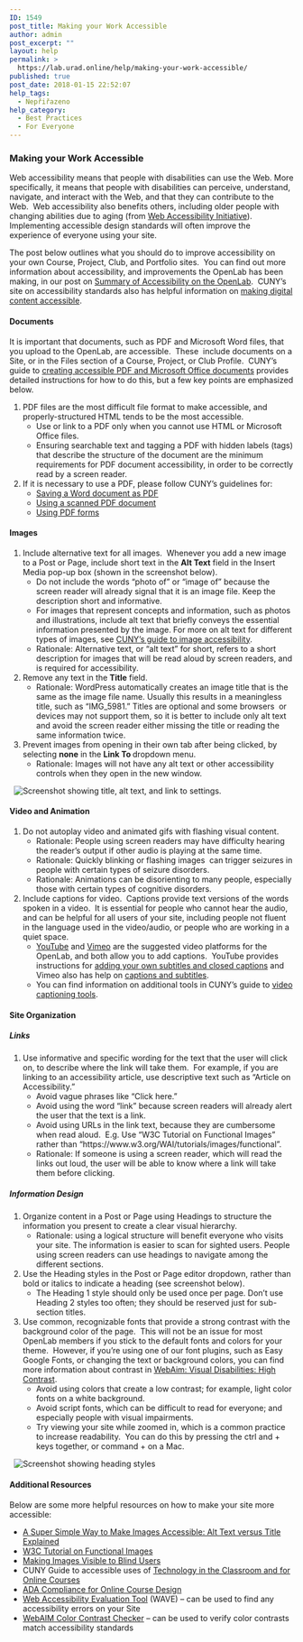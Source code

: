 ```yaml
---
ID: 1549
post_title: Making your Work Accessible
author: admin
post_excerpt: ""
layout: help
permalink: >
  https://lab.urad.online/help/making-your-work-accessible/
published: true
post_date: 2018-01-15 22:52:07
help_tags:
  - Nepřiřazeno
help_category:
  - Best Practices
  - For Everyone
---
```

<h3>Making your Work Accessible</h3>
Web accessibility means that people with disabilities can use the Web. More specifically, it means that people with disabilities can perceive, understand, navigate, and interact with the Web, and that they can contribute to the Web.  Web accessibility also benefits others, including older people with changing abilities due to aging (from <a href="https://www.w3.org/WAI/intro/accessibility.php">Web Accessibility Initiative</a>).  Implementing accessible design standards will often improve the experience of everyone using your site.

The post below outlines what you should do to improve accessibility on your own Course, Project, Club, and Portfolio sites.  You can find out more information about accessibility, and improvements the OpenLab has been making, in our post on <a href="https://lab.urad.online/help/summary-of-accessibility-on-the-openlab/">Summary of Accessibility on the OpenLab</a>.  CUNY’s site on accessibility standards also has helpful information on <a href="http://www2.cuny.edu/accessibility/content/">making digital content accessible</a>.
<h4>Documents</h4>
It is important that documents, such as PDF and Microsoft Word files, that you upload to the OpenLab, are accessible.  These  include documents on a Site, or in the Files section of a Course, Project, or Club Profile.  CUNY’s guide to <a href="http://www2.cuny.edu/accessibility/content/pdf-microsoft/">creating accessible PDF and Microsoft Office documents</a> provides detailed instructions for how to do this, but a few key points are emphasized below.
<ol>
 	<li>PDF files are the most difficult file format to make accessible, and properly-structured HTML tends to be the most accessible.
<ul>
 	<li>Use or link to a PDF only when you cannot use HTML or Microsoft Office files.</li>
 	<li>Ensuring searchable text and tagging a PDF with hidden labels (tags) that describe the structure of the document are the minimum requirements for PDF document accessibility, in order to be correctly read by a screen reader.</li>
</ul>
</li>
 	<li>If it is necessary to use a PDF, please follow CUNY’s guidelines for:
<ul>
 	<li><a href="http://www2.cuny.edu/accessibility/content/pdf-microsoft/#Save">Saving a Word document as PDF</a></li>
 	<li><a href="http://www2.cuny.edu/accessibility/content/pdf-microsoft/#pdf_scanned">Using a scanned PDF document</a></li>
 	<li><a href="http://www2.cuny.edu/accessibility/content/pdf-microsoft/#pdf_forms">Using PDF forms</a></li>
</ul>
</li>
</ol>
<h4>Images</h4>
<ol>
 	<li>Include alternative text for all images.  Whenever you add a new image to a Post or Page, include short text in the <strong>Alt Text</strong> field in the Insert Media pop-up box (shown in the screenshot below).
<ul>
 	<li>Do not include the words “photo of” or “image of” because the screen reader will already signal that it is an image file. Keep the description short and informative.</li>
 	<li>For images that represent concepts and information, such as photos and illustrations, include alt text that briefly conveys the essential information presented by the image. For more on alt text for different types of images, see <a href="http://www2.cuny.edu/accessibility/content/websites/#images">CUNY’s guide to image accessibility</a>.</li>
 	<li>Rationale: Alternative text, or “alt text” for short, refers to a short description for images that will be read aloud by screen readers, and is required for accessibility.</li>
</ul>
</li>
 	<li>Remove any text in the <strong>Title</strong> field.
<ul>
 	<li>Rationale: WordPress automatically creates an image title that is the same as the image file name. Usually this results in a meaningless title, such as “IMG_5981.” Titles are optional and some browsers  or devices may not support them, so it is better to include only alt text and avoid the screen reader either missing the title or reading the same information twice.</li>
</ul>
</li>
 	<li>Prevent images from opening in their own tab after being clicked, by selecting <strong>none</strong> in the <strong>Link To </strong>dropdown menu.
<ul>
 	<li>Rationale: Images will not have any alt text or other accessibility controls when they open in the new window.</li>
</ul>
</li>
</ol>
&nbsp;

<img class="alignnone size-full wp-image-45616" src="https://openlab.citytech.cuny.edu/wp-content/uploads/2017/10/Alt_Text_1.png" alt="Screenshot showing title, alt text, and link to settings." />
<h4>Video and Animation</h4>
<ol>
 	<li>Do not autoplay video and animated gifs with flashing visual content.
<ul>
 	<li>Rationale: People using screen readers may have difficulty hearing the reader’s output if other audio is playing at the same time.</li>
 	<li>Rationale: Quickly blinking or flashing images  can trigger seizures in people with certain types of seizure disorders.</li>
 	<li>Rationale: Animations can be disorienting to many people, especially those with certain types of cognitive disorders.</li>
</ul>
</li>
 	<li>Include captions for video.  Captions provide text versions of the words spoken in a video.  It is essential for people who cannot hear the audio, and can be helpful for all users of your site, including people not fluent in the language used in the video/audio, or people who are working in a quiet space.
<ul>
 	<li><a href="https://www.youtube.com/">YouTube</a> and <a href="https://vimeo.com/">Vimeo</a> are the suggested video platforms for the OpenLab, and both allow you to add captions.  YouTube provides instructions for <a href="https://support.google.com/youtube/answer/2734796?hl=en">adding your own subtitles and closed captions</a> and Vimeo also has help on <a href="https://help.vimeo.com/hc/en-us/articles/224968828-Captions-and-subtitles">captions and subtitles</a>.</li>
 	<li>You can find information on additional tools in CUNY’s guide to <a href="http://www2.cuny.edu/accessibility/content/videos/#video_captioning_tools">video captioning tools</a>.</li>
</ul>
</li>
</ol>
<h4>Site Organization<strong>
</strong></h4>
<h5>Links</h5>
<ol>
 	<li>Use informative and specific wording for the text that the user will click on, to describe where the link will take them.  For example, if you are linking to an accessibility article, use descriptive text such as “Article on Accessibility.”
<ul>
 	<li>Avoid vague phrases like “Click here.”</li>
 	<li>Avoid using the word “link” because screen readers will already alert the user that the text is a link.</li>
 	<li>Avoid using URLs in the link text, because they are cumbersome when read aloud.  E.g. Use “W3C Tutorial on Functional Images” rather than “https://www.w3.org/WAI/tutorials/images/functional”.</li>
 	<li>Rationale: If someone is using a screen reader, which will read the links out loud, the user will be able to know where a link will take them before clicking.</li>
</ul>
</li>
</ol>
<h5>Information Design</h5>
<ol>
 	<li>Organize content in a Post or Page using Headings to structure the information you present to create a clear visual hierarchy.
<ul>
 	<li>Rationale: using a logical structure will benefit everyone who visits your site. The information is easier to scan for sighted users. People using screen readers can use headings to navigate among the different sections.</li>
</ul>
</li>
 	<li>Use the Heading styles in the Post or Page editor dropdown, rather than bold or italics to indicate a heading (see screenshot below).
<ul>
 	<li>The Heading 1 style should only be used once per page. Don’t use Heading 2 styles too often; they should be reserved just for sub-section titles.</li>
</ul>
</li>
 	<li>Use common, recognizable fonts that provide a strong contrast with the background color of the page.  This will not be an issue for most OpenLab members if you stick to the default fonts and colors for your theme.  However, if you’re using one of our font plugins, such as Easy Google Fonts, or changing the text or background colors, you can find more information about contrast in <a href="https://webaim.org/articles/visual/lowvision#highcontrast">WebAim: Visual Disabilities: High Contrast</a>.
<ul>
 	<li>Avoid using colors that create a low contrast; for example, light color fonts on a white background.</li>
 	<li>Avoid script fonts, which can be difficult to read for everyone; and especially people with visual impairments.</li>
 	<li>Try viewing your site while zoomed in, which is a common practice to increase readability.  You can do this by pressing the ctrl and + keys together, or command + on a Mac.</li>
</ul>
</li>
</ol>
&nbsp;

<img class="alignnone size-full wp-image-45617" src="https://openlab.citytech.cuny.edu/wp-content/uploads/2017/10/Headings_2.png" alt="Screenshot showing heading styles" />
<h4>Additional Resources</h4>
Below are some more helpful resources on how to make your site more accessible:
<ul>
 	<li><a href="http://blogaccessibility.com/a-super-simple-way-to-make-images-accessible-alt-text-versus-title-explained/">A Super Simple Way to Make Images Accessible: Alt Text versus Title Explained</a></li>
 	<li><a href="https://www.w3.org/WAI/tutorials/images/functional/">W3C Tutorial on Functional Images </a></li>
 	<li><a href="http://www.interactiveaccessibility.com/blog/making-images-visible-blind-users#.WAfrZNwqH8U">Making Images Visible to Blind Users</a></li>
 	<li>CUNY Guide to accessible uses of <a href="http://cats.cuny.edu/reasonableaccommodations/TechnologyintheClassroom.html">Technology in the Classroom and for Online Courses</a></li>
 	<li><a href="https://er.educause.edu/articles/2017/1/ada-compliance-for-online-course-design">ADA Compliance for Online Course Design</a></li>
 	<li><a href="http://wave.webaim.org/">Web Accessibility Evaluation Tool</a> (WAVE) – can be used to find any accessibility errors on your Site</li>
 	<li><a href="https://webaim.org/resources/contrastchecker/">WebAIM Color Contrast Checker</a> – can be used to verify color contrasts match accessibility standards</li>
</ul>